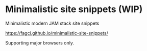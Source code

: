 # Minimalistic site snippets (WIP)

Minimalistic modern JAM stack site snippets

https://fagci.github.io/minimalistic-site-snippets/

Supporting major browsers only.
